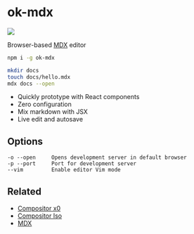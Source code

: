
# ok-mdx

<img src='docs/ok-mdx.gif' />

Browser-based [MDX][] editor

```sh
npm i -g ok-mdx
```

```sh
mkdir docs
touch docs/hello.mdx
mdx docs --open
```

- Quickly prototype with React components
- Zero configuration
- Mix markdown with JSX
- Live edit and autosave

## Options

```
-o --open     Opens development server in default browser
-p --port     Port for development server
--vim         Enable editor Vim mode
```

## Related

- [Compositor x0][x0]
- [Compositor Iso][iso]
- [MDX][]

[x0]: https://github.com/c8r/x0
[iso]: https://compositor.io/iso
[MDX]: https://github.com/mdx-js/mdx
